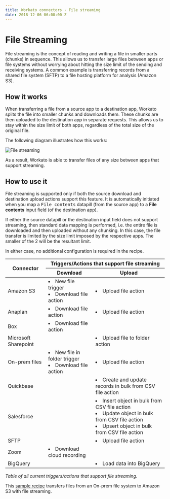 ```yaml
---
title: Workato connectors - File streaming
date: 2018-12-06 06:00:00 Z
---
```


# File Streaming
File streaming is the concept of reading and writing a file in smaller parts (chunks) in sequence. This allows us to transfer large files between apps or file systems without worrying about hitting the size limit of the sending and receiving systems. A common example is transferring records from a shared file system (SFTP) to a file hosting platform for analysis (Amazon S3).

## How it works
When transferring a file from a source app to a destination app, Workato splits the file into smaller chunks and downloads them. These chunks are then uploaded to the destination app in separate requests. This allows us to stay within the size limit of both apps, regardless of the total size of the original file.

The following diagram illustrates how this works:

![File streaming](~@img/features/file-streaming/streaming-illustration.png)

As a result, Workato is able to transfer files of any size between apps that support streaming.

## How to use it
File streaming is supported only if both the source download and destination upload actions support this feature. It is automatically initiated when you map a <kbd>File contents</kbd> datapill (from the source app) to a **File contents** input field (of the destination app).

If either the source datapill or the destination input field does not support streaming, then standard data mapping is performed, i.e. the entire file is downloaded and then uploaded without any chunking. In this case, the file transfer is limited by the size limit imposed by the respective apps. The smaller of the 2 will be the resultant limit.

In either case, no additional configuration is required in the recipe.

<table class="unchanged rich-diff-level-one">
  <thead>
    <tr>
      <th rowspan=2>Connector</th>
      <th colspan=2>Triggers/Actions that support  file streaming</th>
    </tr>
    <tr>
      <th>Download</th>
      <th>Upload</th>
    </tr>
  </thead>
  <tbody>
    <tr>
      <td>Amazon S3</td>
      <td>
        <li>New file trigger</li>
        <li>Download file action</li>
      </td>
      <td><li>Upload file action</li></td>
    </tr>
    <tr>
      <td>Anaplan</td>
      <td><li>Download file action</li></td>
      <td><li>Upload file action</li></td>
    </tr>
    <tr>
      <td>Box</td>
      <td><li>Download file action</li></td>
      <td></td>
    </tr>
    <tr>
      <td>Microsoft Sharepoint</td>
      <td></td>
      <td><li>Upload file to folder action</li></td>
    </tr>
    <tr>
      <td>On-prem files</td>
      <td>
        <li>New file in folder trigger</li>
        <li>Download file action</li>
      </td>
      <td><li>Upload file action</li></td>
    </tr>
    <tr>
      <td>Quickbase</td>
      <td></td>
      <td><li>Create and update records in bulk from CSV file action</li></td>
    </tr>
    <tr>
      <td>Salesforce</td>
      <td></td>
      <td>
        <li>Insert object in bulk from CSV file action</li>
        <li>Update object in bulk from CSV file action</li>
        <li>Upsert object in bulk from CSV file action</li>
      </td>
    </tr>
    <tr>
      <td>SFTP</td>
      <td></td>
      <td><li>Upload file action</li></td>
    </tr>
    <tr>
      <td>Zoom</td>
      <td><li>Download cloud recording</li></td>
      <td></td>
    </tr>
    <tr>
      <td>BigQuery</td>
      <td></td>
      <td><li>Load data into BigQuery</li></td>
    </tr>
  </tbody>
</table>

*Table of all current triggers/actions that support file streaming.*

This [sample recipe](https://www.workato.com/recipes/867852#recipe) transfers files from an On-prem file system to Amazon S3 with file streaming.
